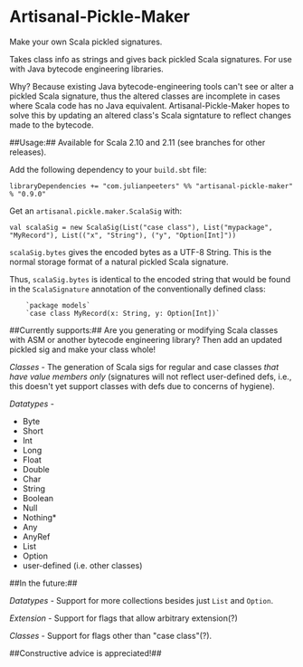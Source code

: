 Artisanal-Pickle-Maker
======================

Make your own Scala pickled signatures. 

Takes class info as strings and gives back pickled Scala signatures. For use with Java bytecode engineering libraries. 

Why? Because existing Java bytecode-engineering tools can't see or alter a pickled Scala signature, thus the altered classes are incomplete in cases where Scala code has no Java equivalent. Artisanal-Pickle-Maker hopes to solve this by updating an altered class's Scala signtature to reflect changes made to the bytecode.

##Usage:##
Available for Scala 2.10 and 2.11 (see branches for other releases).

Add the following dependency to your `build.sbt` file:


`libraryDependencies += "com.julianpeeters" %% "artisanal-pickle-maker" % "0.9.0"`

Get an `artisanal.pickle.maker.ScalaSig` with: 

 
`val scalaSig = new ScalaSig(List("case class"), List("mypackage", "MyRecord"), List(("x", "String"), ("y", "Option[Int]"))`

`scalaSig.bytes` gives the encoded bytes as a UTF-8 String. This is the normal storage format of a natural pickled Scala signature.

Thus, `scalaSig.bytes` is identical to the encoded string that would be found in the `ScalaSignature` annotation of the conventionally defined class:


        `package models`
        `case class MyRecord(x: String, y: Option[Int])`

##Currently supports:##
  Are you generating or modifying Scala classes with ASM or another bytecode engineering library? Then add an updated pickled sig and make your class whole!

  _Classes_ - The generation of Scala sigs for regular and case classes *that have value members only* (signatures will not reflect user-defined defs, i.e., this doesn't yet support classes with defs due to concerns of hygiene).

  _Datatypes_ - 

* Byte
* Short
* Int
* Long
* Float
* Double
* Char
* String
* Boolean
* Null
* Nothing*
* Any
* AnyRef
* List
* Option
* user-defined (i.e. other classes)





##In the future:##

  _Datatypes_ - Support for more collections besides just `List` and `Option`.

  _Extension_ - Support for flags that allow arbitrary extension(?)

  _Classes_ - Support for flags other than "case class"(?).


##Constructive advice is appreciated!##

